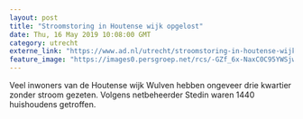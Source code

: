 ```yaml
---
layout: post
title: "Stroomstoring in Houtense wijk opgelost"
date: Thu, 16 May 2019 10:08:00 GMT
category: utrecht
externe_link: "https://www.ad.nl/utrecht/stroomstoring-in-houtense-wijk-opgelost~a6f6d078/"
feature_image: "https://images0.persgroep.net/rcs/-GZf_6x-NaxC0C95YWSjw3xi4yY/diocontent/143220944/_fitwidth/400/?appId=21791a8992982cd8da851550a453bd7f&quality=0.7"
---
```


Veel inwoners van de Houtense wijk Wulven hebben ongeveer drie kwartier zonder stroom gezeten. Volgens netbeheerder Stedin waren 1440 huishoudens getroffen.
